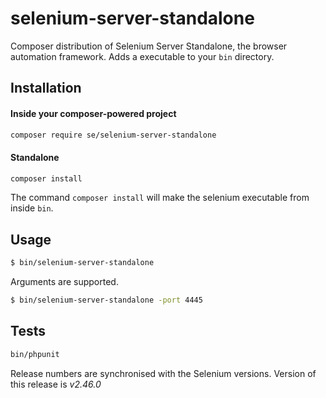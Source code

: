# selenium-server-standalone

Composer distribution of Selenium Server Standalone, the browser automation framework. 
Adds a executable to your `bin` directory.


## Installation

#### Inside your composer-powered project
```bash
composer require se/selenium-server-standalone
```

#### Standalone

```bash
composer install
```

The command `composer install` will make the selenium executable from inside `bin`.

## Usage

```bash
$ bin/selenium-server-standalone
```

Arguments are supported.

```bash
$ bin/selenium-server-standalone -port 4445
```

## Tests

```bash
bin/phpunit
```

Release numbers are synchronised with the Selenium versions.
Version of this release is *v2.46.0*
